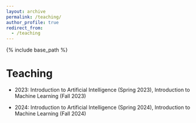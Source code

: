 ```yaml
---
layout: archive
permalink: /teaching/
author_profile: true
redirect_from:
  - /teaching
---
```


{% include base_path %}

Teaching
======
* 2023: Introduction to Artificial Intelligence (Spring 2023), Introduction to Machine Learning (Fall 2023)

* 2024: Introduction to Artificial Intelligence (Spring 2024), Introduction to Machine Learning (Fall 2024)
